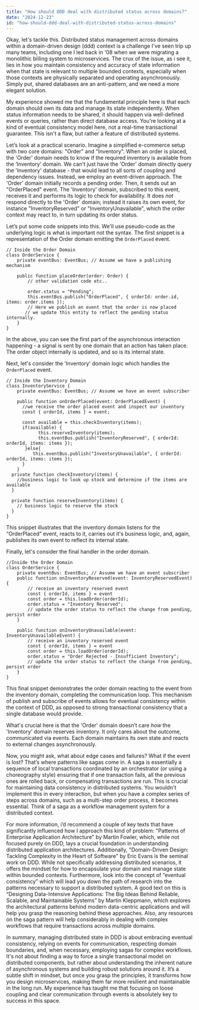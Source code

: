 ```yaml
---
title: "How should DDD deal with distributed status across domains?"
date: "2024-12-23"
id: "how-should-ddd-deal-with-distributed-status-across-domains"
---
```


Okay, let's tackle this. Distributed status management across domains within a domain-driven design (ddd) context is a challenge I've seen trip up many teams, including one I led back in '08 when we were migrating a monolithic billing system to microservices. The crux of the issue, as i see it, lies in how you maintain consistency and accuracy of state information when that state is relevant to multiple bounded contexts, especially when those contexts are physically separated and operating asynchronously. Simply put, shared databases are an anti-pattern, and we need a more elegant solution.

My experience showed me that the fundamental principle here is that each domain should own its data and manage its state independently. When status information needs to be shared, it should happen via well-defined events or queries, rather than direct database access. You're looking at a kind of eventual consistency model here, not a real-time transactional guarantee. This isn't a flaw, but rather a feature of distributed systems.

Let’s look at a practical scenario. Imagine a simplified e-commerce setup with two core domains: "Order" and "Inventory". When an order is placed, the 'Order' domain needs to know if the required inventory is available from the ‘Inventory’ domain. We can't just have the 'Order' domain directly query the 'Inventory' database - that would lead to all sorts of coupling and dependency issues. Instead, we employ an event-driven approach. The 'Order' domain initially records a pending order. Then, it sends out an "OrderPlaced" event. The 'Inventory' domain, subscribed to this event, receives it and performs its logic to check for availability. It does *not* respond directly to the 'Order' domain; instead it raises its own event, for instance "InventoryReserved" or "InventoryUnavailable", which the order context may react to, in turn updating its order status.

Let’s put some code snippets into this. We'll use pseudo-code as the underlying logic is what is important not the syntax. The first snippet is a representation of the Order domain emitting the `OrderPlaced` event.

```pseudocode
// Inside the Order Domain
class OrderService {
    private eventBus: EventBus; // Assume we have a publishing mechanism

    public function placeOrder(order: Order) {
        // other validation code etc..

        order.status = "Pending";
        this.eventBus.publish("OrderPlaced", { orderId: order.id, items: order.items });
        // Here we publish an event that the order is now placed
       // we update this entity to reflect the pending status internally.
    }
}
```

In the above, you can see the first part of the asynchronous interaction happening - a signal is sent by one domain that an action has taken place. The order object internally is updated, and so is its internal state.

Next, let's consider the 'Inventory' domain logic which handles the `OrderPlaced` event.

```pseudocode
// Inside the Inventory Domain
class InventoryService {
    private eventBus: EventBus; // Assume we have an event subscriber

    public function onOrderPlaced(event: OrderPlacedEvent) {
      //we receive the order placed event and inspect our inventory
      const { orderId, items } = event;

      const available = this.checkInventory(items);
      if(available) {
            this.reserveInventory(items);
            this.eventBus.publish("InventoryReserved", { orderId: orderId, items: items });
       }else{
          this.eventBus.publish("InventoryUnavailable", { orderId: orderId, items: items });
      }
    }
  private function checkInventory(items) {
    //business logic to look up stock and determine if the items are available
  }

  private function reserveInventory(items) {
    // business logic to reserve the stock
  }
}

```

This snippet illustrates that the inventory domain listens for the “OrderPlaced” event, reacts to it, carries out it's business logic, and, again, publishes its own event to reflect its internal state.

Finally, let's consider the final handler in the order domain.

```pseudocode
//Inside the Order Domain
class OrderService {
    private eventBus: EventBus; // Assume we have an event subscriber
    public function onInventoryReserved(event: InventoryReservedEvent) {
        // receive an inventory reserved event
        const { orderId, items } = event
        const order = this.loadOrder(orderId);
        order.status = "Inventory Reserved";
        // update the order status to reflect the change from pending, persist order
    }

    public function onInventoryUnavailable(event: InventoryUnavailableEvent) {
        // receive an inventory reserved event
        const { orderId, items } = event
        const order = this.loadOrder(orderId);
        order.status = "Order Rejected - Insufficient Inventory";
        // update the order status to reflect the change from pending, persist order
    }
}
```

This final snippet demonstrates the order domain reacting to the event from the inventory domain, completing the communication loop. This mechanism of publish and subscribe of events allows for eventual consistency within the context of DDD, as opposed to strong transactional consistency that a single database would provide.

What's crucial here is that the 'Order' domain doesn’t care *how* the 'Inventory' domain reserves inventory. It only cares about the outcome, communicated via events. Each domain maintains its own state and reacts to external changes asynchronously.

Now, you might ask, what about edge cases and failures? What if the event is lost? That’s where patterns like sagas come in. A saga is essentially a sequence of local transactions coordinated by an orchestrator (or using a choreography style) ensuring that if one transaction fails, all the previous ones are rolled back, or compensating transactions are run. This is crucial for maintaining data consistency in distributed systems. You wouldn't implement this in every interaction, but when you have a complex series of steps across domains, such as a multi-step order process, it becomes essential. Think of a saga as a workflow management system for a distributed context.

For more information, i’d recommend a couple of key texts that have significantly influenced how I approach this kind of problem: "Patterns of Enterprise Application Architecture" by Martin Fowler, which, while not focused purely on DDD, lays a crucial foundation in understanding distributed application architectures. Additionally, "Domain-Driven Design: Tackling Complexity in the Heart of Software" by Eric Evans is the seminal work on DDD. While not specifically addressing distributed scenarios, it offers the mindset for how to encapsulate your domain and manage state within bounded contexts. Furthermore, look into the concept of “eventual consistency” which will lead you down the path of research into the patterns necessary to support a distributed system. A good text on this is “Designing Data-Intensive Applications: The Big Ideas Behind Reliable, Scalable, and Maintainable Systems” by Martin Kleppmann, which explores the architectural patterns behind modern data-centric applications and will help you grasp the reasoning behind these approaches. Also, any resources on the saga pattern will help considerably in dealing with complex workflows that require transactions across multiple domains.

In summary, managing distributed state in DDD is about embracing eventual consistency, relying on events for communication, respecting domain boundaries, and, when necessary, employing sagas for complex workflows. It's not about finding a way to force a single transactional model on distributed components, but rather about understanding the inherent nature of asynchronous systems and building robust solutions around it. It’s a subtle shift in mindset, but once you grasp the principles, it transforms how you design microservices, making them far more resilient and maintainable in the long run. My experience has taught me that focusing on loose coupling and clear communication through events is absolutely key to success in this space.

